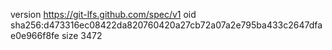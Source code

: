 version https://git-lfs.github.com/spec/v1
oid sha256:d473316ec08422da820760420a27cb72a07a2e795ba433c2647dfae0e966f8fe
size 3472
